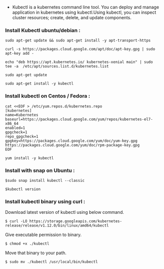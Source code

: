 * Kubectl is a kubernetes command line tool. You can deploy and manage application in kubernetes using kubectl.Using kubectl, you can inspect cluster resources; create, delete, and update components.


### Install Kubectl ubuntu/debian :
```
sudo apt-get update && sudo apt-get install -y apt-transport-https
```
```
curl -s https://packages.cloud.google.com/apt/doc/apt-key.gpg | sudo apt-key add -
```
```
echo "deb https://apt.kubernetes.io/ kubernetes-xenial main" | sudo tee -a  /etc/apt/sources.list.d/kubernetes.list
```
```
sudo apt-get update
```
```
sudo apt-get install -y kubectl
```


### Install kubectl on Centos / Fedora :
```
cat <<EOF > /etc/yum.repos.d/kubernetes.repo
[kubernetes]
name=Kubernetes
baseurl=https://packages.cloud.google.com/yum/repos/kubernetes-el7-x86_64
enabled=1
gpgcheck=1
repo_gpgcheck=1
gpgkey=https://packages.cloud.google.com/yum/doc/yum-key.gpg https://packages.cloud.google.com/yum/doc/rpm-package-key.gpg
EOF
```
```
yum install -y kubectl
```

### Install with snap on Ubuntu : 
```
$sudo snap install kubectl --classic
```
```
$kubectl version
```


### Install kubectl binary using curl : 

Download latest version of kubectl using below command. 
```
$ curl -LO https://storage.googleapis.com/kubernetes-release/release/v1.12.0/bin/linux/amd64/kubectl
```

Give executable permission to binary.
```
$ chmod +x ./kubectl
```

Move that binary to your path. 
```
$ sudo mv ./kubectl /usr/local/bin/kubectl
```
